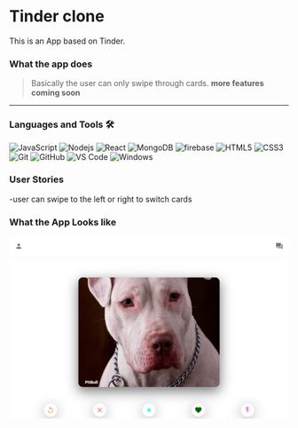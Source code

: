 # Tinder clone



This is an App based on Tinder. 
 
 ### What the app does
> Basically the user can only swipe through cards.
**more features coming soon**<br/>
- - - - - - - -
### Languages and Tools 🛠 

![JavaScript](https://img.shields.io/badge/-JavaScript-%23F7DF1C?style=flat-square&logo=javascript&logoColor=000000&labelColor=%23F7DF1C&color=%23FFCE5A)
![Nodejs](https://img.shields.io/badge/node-%3E%3D%206.0.0-brightgreen)
![React](https://img.shields.io/badge/-react-blue)
![MongoDB](https://img.shields.io/badge/-mongodb-green)
![firebase](https://img.shields.io/badge/-firebase-yellow?style=flat-square)
![HTML5](https://img.shields.io/badge/-HTML5-%23E44D27?style=flat-square&logo=html5&logoColor=ffffff)
![CSS3](https://img.shields.io/badge/-CSS3-%231572B6?style=flat-square&logo=css3)
![Git](https://img.shields.io/badge/-Git-%23F05032?style=flat-square&logo=git&logoColor=%23ffffff)
![GitHub](https://img.shields.io/badge/-GitHub-181717?style=flat-square&logo=github)
![VS Code](http://img.shields.io/badge/-VS%20Code-007ACC?style=flat-square&logo=visual-studio-code&logoColor=ffffff)
![Windows](http://img.shields.io/badge/-Windows-0078D6?style=flat-square&logo=windows&logoColor=ffffff)

### User Stories
-user can swipe to the left or right to switch cards<br/>


### What the App Looks like

![banner](https://github.com/paichato/tinder-clone/blob/main/design-tinder-clone.PNG)

